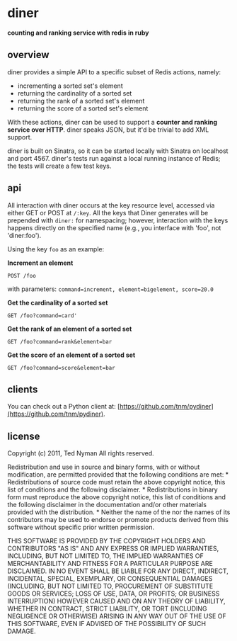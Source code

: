 diner
=====

**counting and ranking service with redis in ruby**

overview
--------

diner provides a simple API to a specific subset of Redis actions, namely:

* incrementing a sorted set's element
* returning the cardinality of a sorted set
* returning the rank of a sorted set's element
* returning the score of a sorted set's element

With these actions, diner can be used to support a **counter and ranking service over HTTP**. 
diner speaks JSON, but it'd be trivial to add XML support.

diner is built on Sinatra, so it can be started locally with Sinatra on localhost and port 4567. 
diner's tests run against a local running instance of Redis; the tests will create a few test keys.

api
-----

All interaction with diner occurs at the key resource level, accessed via either GET or POST at `/:key`.
All the keys that Diner generates will be prepended with `diner:` for namespacing; however, interaction with the 
keys happens directly on the specified name (e.g., you interface with 'foo', not 'diner:foo').

Using the key `foo` as an example:

**Increment an element**

    POST /foo

with parameters: `command=increment, element=bigelement, score=20.0`

**Get the cardinality of a sorted set**

    GET /foo?command=card'

**Get the rank of an element of a sorted set**

    GET /foo?command=rank&element=bar

**Get the score of an element of a sorted set**
    
    GET /foo?command=score&element=bar

clients
--------

You can check out a Python client at: [https://github.com/tnm/pydiner](https://github.com/tnm/pydiner).

license
--------

Copyright (c) 2011, Ted Nyman
All rights reserved.

Redistribution and use in source and binary forms, with or without
modification, are permitted provided that the following conditions are met:
    * Redistributions of source code must retain the above copyright
      notice, this list of conditions and the following disclaimer.
    * Redistributions in binary form must reproduce the above copyright
      notice, this list of conditions and the following disclaimer in the
      documentation and/or other materials provided with the distribution.
    * Neither the name of the <organization> nor the
      names of its contributors may be used to endorse or promote products
      derived from this software without specific prior written permission.

THIS SOFTWARE IS PROVIDED BY THE COPYRIGHT HOLDERS AND CONTRIBUTORS "AS IS" AND
ANY EXPRESS OR IMPLIED WARRANTIES, INCLUDING, BUT NOT LIMITED TO, THE IMPLIED
WARRANTIES OF MERCHANTABILITY AND FITNESS FOR A PARTICULAR PURPOSE ARE
DISCLAIMED. IN NO EVENT SHALL <COPYRIGHT HOLDER> BE LIABLE FOR ANY
DIRECT, INDIRECT, INCIDENTAL, SPECIAL, EXEMPLARY, OR CONSEQUENTIAL DAMAGES
(INCLUDING, BUT NOT LIMITED TO, PROCUREMENT OF SUBSTITUTE GOODS OR SERVICES;
LOSS OF USE, DATA, OR PROFITS; OR BUSINESS INTERRUPTION) HOWEVER CAUSED AND
ON ANY THEORY OF LIABILITY, WHETHER IN CONTRACT, STRICT LIABILITY, OR TORT
(INCLUDING NEGLIGENCE OR OTHERWISE) ARISING IN ANY WAY OUT OF THE USE OF THIS
SOFTWARE, EVEN IF ADVISED OF THE POSSIBILITY OF SUCH DAMAGE.

